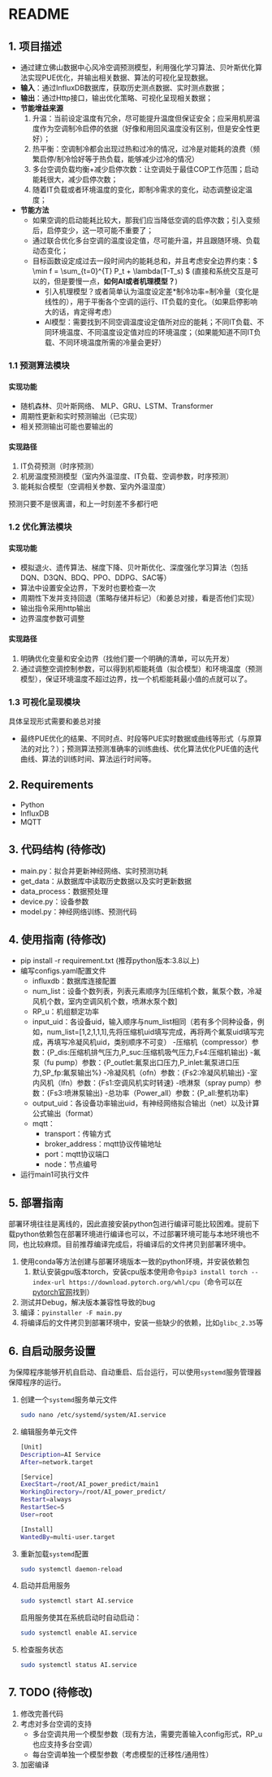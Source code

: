 # README

## 1. 项目描述

- 通过建立佛山数据中心风冷空调预测模型，利用强化学习算法、贝叶斯优化算法实现PUE优化，并输出相关数据、算法的可视化呈现数据。
- **输入**：通过InfluxDB数据库，获取历史测点数据、实时测点数据；
- **输出**：通过Http接口，输出优化策略、可视化呈现相关数据；
- **节能增益来源**
  1. 升温：当前设定温度有冗余，尽可能提升温度但保证安全；应采用机房温度作为空调制冷启停的依据（好像和用回风温度没有区别，但是安全性更好）；
  2. 热平衡：空调制冷都会出现过热和过冷的情况，过冷是对能耗的浪费（频繁启停/制冷恰好等于热负载，能够减少过冷的情况）
  3. 多台空调负载均衡+减少启停次数：让空调处于最佳COP工作范围；启动能耗很大，减少启停次数；
  4. 随着IT负载或者环境温度的变化，即制冷需求的变化，动态调整设定温度；
- **节能方法**
  - 如果空调的启动能耗比较大，那我们应当降低空调的启停次数；引入变频后，启停变少，这一项可能不重要了；
  - 通过联合优化多台空调的温度设定值，尽可能升温，并且跟随环境、负载动态变化；
  - 目标函数设定成过去一段时间内的能耗总和，并且考虑安全边界约束：$ \min f = \sum_{t=0}^{T} P_t + \lambda(T-T_s) $ (直接和系统交互是可以的，但是要慢一点，**如何AI或者机理模型？**)
    - 引入机理模型？或者简单认为温度设定差*制冷功率=制冷量（变化是线性的），用于平衡各个空调的运行、IT负载的变化。（如果启停影响大的话，肯定得考虑）
    - AI模型：需要找到不同空调温度设定值所对应的能耗；不同IT负载、不同环境温度、不同温度设定值对应的环境温度；（如果能知道不同IT负载、不同环境温度所需的冷量会更好）

### 1.1 预测算法模块

#### 实现功能

- 随机森林、贝叶斯网络、 MLP、GRU、LSTM、Transformer
- 周期性更新和实时预测输出（已实现）
- 相关预测输出可能也要输出的

#### 实现路径

1. IT负荷预测（时序预测）
2. 机房温度预测模型（室内外温湿度、IT负载、空调参数，时序预测）
3. 能耗拟合模型（空调相关参数、室内外温湿度）

预测只要不是很离谱，和上一时刻差不多都行吧

### 1.2 优化算法模块

#### 实现功能

- 模拟退火、遗传算法、梯度下降、贝叶斯优化、深度强化学习算法（包括DQN、D3QN、BDQ、PPO、DDPG、SAC等）
- 算法中设置安全边界，下发时也要检查一次
- 周期性下发并支持回退（策略存储并标记）（和姜总对接，看是否他们实现）
- 输出指令采用http输出
- 边界温度参数可调整

#### 实现路径

1. 明确优化变量和安全边界（找他们要一个明确的清单，可以先开发）
2. 通过调整空调控制参数，可以得到机柜能耗值（拟合模型）和环境温度（预测模型），保证环境温度不超过边界，找一个机柜能耗最小值的点就可以了。

### 1.3 可视化呈现模块

具体呈现形式需要和姜总对接

- 最终PUE优化的结果、不同时点、时段等PUE实时数据或曲线等形式（与原算法的对比？）；预测算法预测准确率的训练曲线、优化算法优化PUE值的迭代曲线、算法的训练时间、算法运行时间等。

## 2. Requirements

- Python
- InfluxDB
- MQTT

## 3. 代码结构 (待修改)

- main.py：拟合并更新神经网络、实时预测功耗
- get_data：从数据库中读取历史数据以及实时更新数据
- data_process：数据预处理
- device.py：设备参数
- model.py：神经网络训练、预测代码

## 4. 使用指南 (待修改)

- pip install -r requirement.txt (推荐python版本:3.8以上)
- 编写configs.yaml配置文件
  - influxdb：数据库连接配置
  - num_list：设备个数列表，列表元素顺序为[压缩机个数，氟泵个数，冷凝风机个数，室内空调风机个数，喷淋水泵个数]
  - RP_u：机组额定功率
  - input_uid：各设备uid，输入顺序与num_list相同（若有多个同种设备，例如，num_list=[1,2,1,1,1],先将压缩机uid填写完成，再将两个氟泵uid填写完成，再填写冷凝风机uid，类别顺序不可变）
    -压缩机（compressor）参数：{P_dis:压缩机排气压力,P_suc:压缩机吸气压力,Fs4:压缩机输出}
    -氟泵（fu pump）参数：{P_outlet:氟泵出口压力,P_inlet:氟泵进口压力,SP_fp:氟泵输出%}
    -冷凝风机（ofn）参数：{Fs2:冷凝风机输出}
    -室内风机（lfn）参数：{Fs1:空调风机实时转速}
    -喷淋泵（spray pump）参数：{Fs3:喷淋泵输出}
    -总功率（Power_all）参数：{P_all:整机功率}
  - output_uid：各设备功率输出uid，有神经网络拟合输出（net）以及计算公式输出（format）
  - mqtt：
    - transport：传输方式
    - broker_address：mqtt协议传输地址
    - port：mqtt协议端口
    - node：节点编号
- 运行main1可执行文件

## 5. 部署指南

部署环境往往是离线的，因此直接安装python包进行编译可能比较困难。提前下载python依赖包在部署环境进行编译也可以，不过部署环境可能与本地环境也不同，也比较麻烦。目前推荐编译完成后，将编译后的文件拷贝到部署环境中。

1. 使用conda等方法创建与部署环境版本一致的python环境，并安装依赖包
   1. 默认安装gpu版本torch，安装cpu版本使用命令`pip3 install torch --index-url https://download.pytorch.org/whl/cpu`（命令可以在[pytorch官网](https://pytorch.org/get-started/locally/)找到）
2. 测试并Debug，解决版本兼容性导致的bug
3. 编译：`pyinstaller -F main.py`
4. 将编译后的文件拷贝到部署环境中，安装一些缺少的依赖，比如`glibc_2.35`等

## 6. 自启动服务设置

为保障程序能够开机自启动、自动重启、后台运行，可以使用`systemd`服务管理器保障程序的运行。

1. 创建一个`systemd`服务单元文件

    ```bash
    sudo nano /etc/systemd/system/AI.service
    ```

2. 编辑服务单元文件

    ```bash
    [Unit]
    Description=AI Service
    After=network.target

    [Service]
    ExecStart=/root/AI_power_predict/main1
    WorkingDirectory=/root/AI_power_predict/
    Restart=always
    RestartSec=5
    User=root

    [Install]
    WantedBy=multi-user.target
    ```

3. 重新加载`systemd`配置

    ```bash
    sudo systemctl daemon-reload
    ```

4. 启动并启用服务

    ```bash
    sudo systemctl start AI.service
    ```

    启用服务使其在系统启动时自动启动：

    ```bash
    sudo systemctl enable AI.service
    ```

5. 检查服务状态

    ```bash
    sudo systemctl status AI.service
    ```

## 7. TODO (待修改)

1. 修改完善代码
2. 考虑对多台空调的支持
   - 多台空调共用一个模型参数（现有方法，需要完善输入config形式，RP_u也应支持多台空调）
   - 每台空调单独一个模型参数（考虑模型的迁移性/通用性）
3. 加密编译
